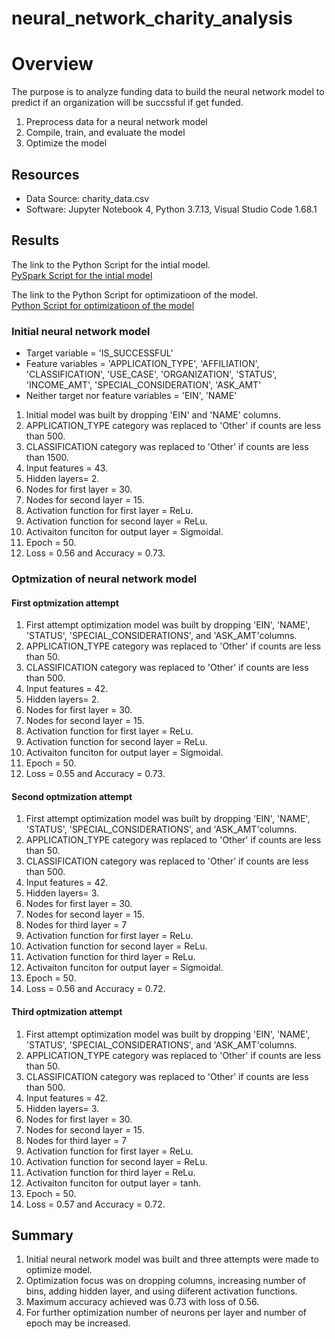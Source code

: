 # neural_network_charity_analysis

# Overview
The purpose is to analyze funding data to build the neural network model to predict if an organization will be succssful if get funded. 
1. Preprocess data for a neural network model
2. Compile, train, and evaluate the model
3. Optimize the model

## Resources
- Data Source: charity_data.csv
- Software: Jupyter Notebook 4, Python 3.7.13, Visual Studio Code 1.68.1

## Results

The link to the Python Script for the intial model.<br>
[PySpark Script for the intial model](/alphabetsoupcharity.ipynb)<br>

The link to the Python Script for optimizatioon of the model.<br>
[Python Script for optimizatioon of the model](/alphabetsoupcharity_optimzation.ipynb)<br>


### Initial neural network model

- Target variable = 'IS_SUCCESSFUL'
- Feature variables = 'APPLICATION_TYPE', 'AFFILIATION', 'CLASSIFICATION', 'USE_CASE', 'ORGANIZATION', 'STATUS', 'INCOME_AMT', 'SPECIAL_CONSIDERATION', 'ASK_AMT'
- Neither target nor feature variables = 'EIN', 'NAME'

1. Initial model was built by dropping 'EIN' and 'NAME' columns.
2. APPLICATION_TYPE category was replaced to 'Other' if counts are less than 500.
3. CLASSIFICATION category was replaced to 'Other' if counts are less than 1500.
4. Input features = 43.
5. Hidden layers= 2.
6. Nodes for first layer = 30.
7. Nodes for second layer = 15.
8. Activation function for first layer = ReLu.
9. Activation function for second layer = ReLu.
10. Activaiton funciton for output layer = Sigmoidal.
11. Epoch = 50.
12. Loss = 0.56 and Accuracy = 0.73.

### Optmization of neural network model


#### First optmization attempt

1. First attempt optimization model was built by dropping 'EIN', 'NAME', 'STATUS', 'SPECIAL_CONSIDERATIONS', and 'ASK_AMT'columns.
2. APPLICATION_TYPE category was replaced to 'Other' if counts are less than 50.
3. CLASSIFICATION category was replaced to 'Other' if counts are less than 500.
4. Input features = 42.
5. Hidden layers= 2.
6. Nodes for first layer = 30.
7. Nodes for second layer = 15.
8. Activation function for first layer = ReLu.
9. Activation function for second layer = ReLu.
10. Activaiton funciton for output layer = Sigmoidal.
11. Epoch = 50.
12. Loss = 0.55 and Accuracy = 0.73.

#### Second optmization attempt

1. First attempt optimization model was built by dropping 'EIN', 'NAME', 'STATUS', 'SPECIAL_CONSIDERATIONS', and 'ASK_AMT'columns.
2. APPLICATION_TYPE category was replaced to 'Other' if counts are less than 50.
3. CLASSIFICATION category was replaced to 'Other' if counts are less than 500.
4. Input features = 42.
5. Hidden layers= 3.
6. Nodes for first layer = 30.
7. Nodes for second layer = 15.
8. Nodes for third layer = 7
9. Activation function for first layer = ReLu.
10. Activation function for second layer = ReLu.
11. Activation function for third layer = ReLu.
12. Activaiton funciton for output layer = Sigmoidal.
13. Epoch = 50.
14. Loss = 0.56 and Accuracy = 0.72.

#### Third optmization attempt

1. First attempt optimization model was built by dropping 'EIN', 'NAME', 'STATUS', 'SPECIAL_CONSIDERATIONS', and 'ASK_AMT'columns.
2. APPLICATION_TYPE category was replaced to 'Other' if counts are less than 50.
3. CLASSIFICATION category was replaced to 'Other' if counts are less than 500.
4. Input features = 42.
5. Hidden layers= 3.
6. Nodes for first layer = 30.
7. Nodes for second layer = 15.
8. Nodes for third layer = 7
9. Activation function for first layer = ReLu.
10. Activation function for second layer = ReLu.
11. Activation function for third layer = ReLu.
12. Activaiton funciton for output layer = tanh.
13. Epoch = 50.
14. Loss = 0.57 and Accuracy = 0.72.

## Summary

1. Initial neural network model was built and three attempts were made to optimize model.
3. Optimization focus was on dropping columns, increasing number of bins, adding hidden layer, and using diiferent activation functions.
3. Maximum accuracy achieved was 0.73 with loss of 0.56.
4. For further optimization number of neurons per layer and number of epoch may be increased.